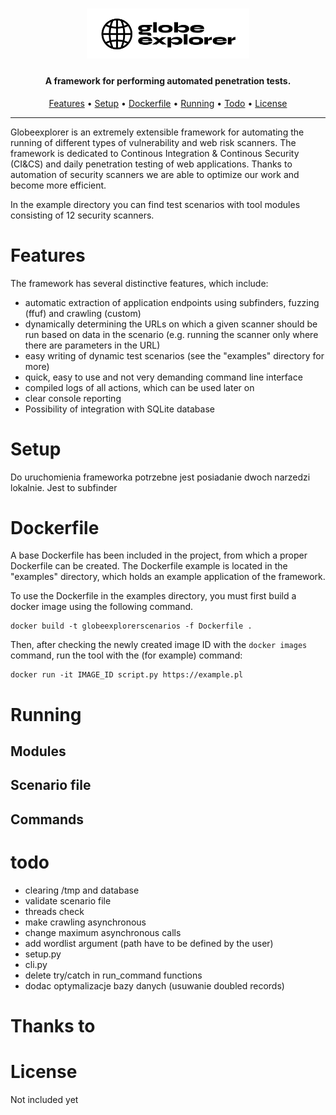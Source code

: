 <h1 align="center">
  <img src="static/logo.jpg" alt="globeexplorer" width="260px"></a>
  <br>
</h1>

<h4 align="center">A framework for performing automated penetration tests.</h4>
      
<p align="center">
  <a href="#features">Features</a> •
  <a href="#setup">Setup</a> •
  <a href="#dockerfile">Dockerfile</a> •
  <a href="#running">Running</a> •
  <a href="#todo">Todo</a> •
  <a href="#license">License</a>
</p>

---


Globeexplorer is an extremely extensible framework for automating the running of different types of vulnerability and web risk scanners. The framework is dedicated to Continous Integration & Continous Security (CI&CS) and daily penetration testing of web applications. Thanks to automation of security scanners we are able to optimize our work and become more efficient.

In the example directory you can find test scenarios with tool modules consisting of 12 security scanners. 

# Features
The framework has several distinctive features, which include:
- automatic extraction of application endpoints using subfinders, fuzzing (ffuf) and crawling (custom)
- dynamically determining the URLs on which a given scanner should be run based on data in the scenario (e.g. running the scanner only where there are parameters in the URL)
- easy writing of dynamic test scenarios (see the "examples" directory for more)
- quick, easy to use and not very demanding command line interface
- compiled logs of all actions, which can be used later on
- clear console reporting
- Possibility of integration with SQLite database

# Setup
Do uruchomienia frameworka potrzebne jest posiadanie dwoch narzedzi lokalnie. Jest to subfinder

# Dockerfile
A base Dockerfile has been included in the project, from which a proper Dockerfile can be created. The Dockerfile example is located in the "examples" directory, which holds an example application of the framework.

To use the Dockerfile in the examples directory, you must first build a docker image using the following command.

```console
docker build -t globeexplorerscenarios -f Dockerfile .
```

Then, after checking the newly created image ID with the `docker images` command, run the tool with the (for example) command:

```console
docker run -it IMAGE_ID script.py https://example.pl
```

# Running

## Modules

## Scenario file

## Commands



# todo
- clearing /tmp and database
- validate scenario file
- threads check
- make crawling asynchronous
- change maximum asynchronous calls
- add wordlist argument (path have to be defined by the user)
- setup.py
- cli.py
- delete try/catch in run_command functions
- dodac optymalizacje bazy danych (usuwanie doubled records)

# Thanks to


# License
Not included yet
